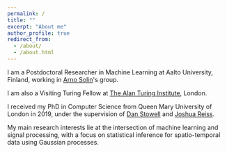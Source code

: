 ```yaml
---
permalink: /
title: ""
excerpt: "About me"
author_profile: true
redirect_from: 
  - /about/
  - /about.html
---
```


I am a Postdoctoral Researcher in Machine Learning at Aalto University, Finland, working in [Arno Solin](https://users.aalto.fi/~asolin/)'s group.

I am also a Visiting Turing Fellow at [The Alan Turing Institute](https://www.turing.ac.uk/), London.

I received my PhD in Computer Science from Queen Mary University of London in 2019, under the supervision of [Dan Stowell](http://www.mcld.co.uk/) and [Joshua Reiss](http://www.eecs.qmul.ac.uk/~josh/).

My main research interests lie at the intersection of machine learning and signal processing, with a focus on statistical inference for spatio-temporal data using Gaussian processes.
